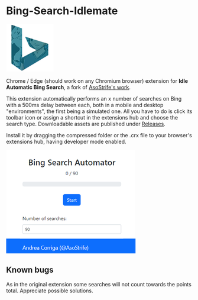 # Bing-Search-Idlemate
![](https://github.com/AsoStrife/Bing-Search-Automator/blob/00aa9c79a7aa91b48855928f5123c23a8d7b12fa/img/icon128.png?raw=true)

Chrome / Edge (should work on any Chromium browser) extension for **Idle Automatic Bing Search**, a fork of <a href=https://github.com/AsoStrife/Bing-Search-Automator>AsoStrife's work</a>. 

This extension automatically performs an x number of searches on Bing with a 500ms delay between each, both in a mobile and desktop "environments", the first being a simulated one. All you have to do is click its toolbar icon or assign a shortcut in the extensions hub and choose the search type. Downloadable assets are published under <a href="https://github.com/kimi-builds/Bing-Search-Idlemate/releases">Releases</a>. 

Install it by dragging the compressed folder or the .crx file to your browser's extensions hub, having developer mode enabled. 

![](https://github.com/AsoStrife/Bing-Search-Automator/blob/main/img/preview.png?raw=true)
## Known bugs
As in the original extension some searches will not count towards the points total. Appreciate possible solutions.

